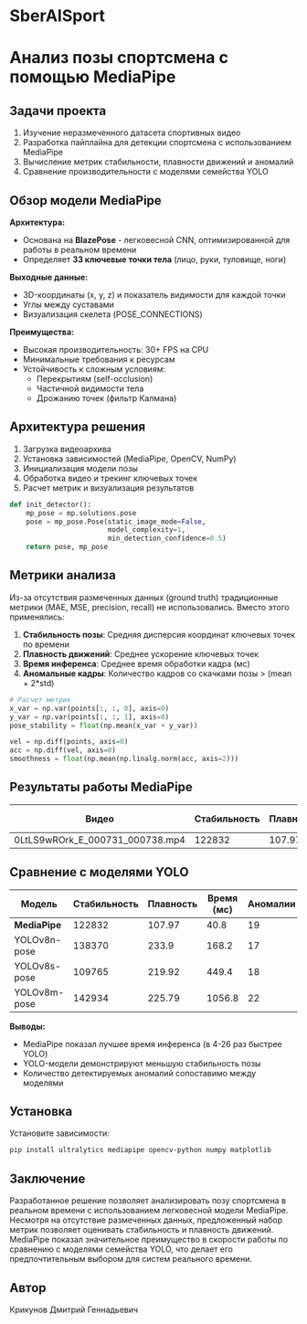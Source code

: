 # SberAISport

# Анализ позы спортсмена с помощью MediaPipe

## Задачи проекта
1. Изучение неразмеченного датасета спортивных видео
2. Разработка пайплайна для детекции спортсмена с использованием MediaPipe
3. Вычисление метрик стабильности, плавности движений и аномалий
4. Сравнение производительности с моделями семейства YOLO

## Обзор модели MediaPipe
**Архитектура:**
- Основана на **BlazePose** - легковесной CNN, оптимизированной для работы в реальном времени
- Определяет **33 ключевые точки тела** (лицо, руки, туловище, ноги)

**Выходные данные:**
- 3D-координаты (x, y, z) и показатель видимости для каждой точки
- Углы между суставами
- Визуализация скелета (POSE_CONNECTIONS)

**Преимущества:**
- Высокая производительность: 30+ FPS на CPU
- Минимальные требования к ресурсам
- Устойчивость к сложным условиям:
  - Перекрытиям (self-occlusion)
  - Частичной видимости тела
  - Дрожанию точек (фильтр Калмана)

## Архитектура решения
1. Загрузка видеоархива
2. Установка зависимостей (MediaPipe, OpenCV, NumPy)
3. Инициализация модели позы
4. Обработка видео и трекинг ключевых точек
5. Расчет метрик и визуализация результатов

```python
def init_detector():
    mp_pose = mp.solutions.pose
    pose = mp_pose.Pose(static_image_mode=False,
                        model_complexity=1,
                        min_detection_confidence=0.5)
    return pose, mp_pose
```

## Метрики анализа
Из-за отсутствия размеченных данных (ground truth) традиционные метрики (MAE, MSE, precision, recall) не использовались. Вместо этого применялись:

1. **Стабильность позы**: Средняя дисперсия координат ключевых точек по времени
2. **Плавность движений**: Среднее ускорение ключевых точек
3. **Время инференса**: Среднее время обработки кадра (мс)
4. **Аномальные кадры**: Количество кадров со скачками позы > (mean + 2*std)

```python
# Расчет метрик
x_var = np.var(points[:, :, 0], axis=0)
y_var = np.var(points[:, :, 1], axis=0)
pose_stability = float(np.mean(x_var + y_var))

vel = np.diff(points, axis=0)
acc = np.diff(vel, axis=0)
smoothness = float(np.mean(np.linalg.norm(acc, axis=2)))
```

## Результаты работы MediaPipe

| Видео                          | Стабильность | Плавность | Время (мс) | Аномалии |
|--------------------------------|--------------|-----------|------------|----------|
| 0LtLS9wROrk_E_000731_000738.mp4| 122832       | 107.97    | 40.8       | 19       |


## Сравнение с моделями YOLO
| Модель       | Стабильность | Плавность | Время (мс) | Аномалии |
|--------------|--------------|-----------|------------|----------|
| **MediaPipe**| 122832       | 107.97    | 40.8       | 19       |
| YOLOv8n-pose | 138370       | 233.9     | 168.2      | 17       |
| YOLOv8s-pose | 109765       | 219.92    | 449.4      | 18       |
| YOLOv8m-pose | 142934       | 225.79    | 1056.8     | 22       |

**Выводы:**
- MediaPipe показал лучшее время инференса (в 4-26 раз быстрее YOLO)
- YOLO-модели демонстрируют меньшую стабильность позы
- Количество детектируемых аномалий сопоставимо между моделями


## Установка
Установите зависимости:
```bash
pip install ultralytics mediapipe opencv-python numpy matplotlib
```


## Заключение
Разработанное решение позволяет анализировать позу спортсмена в реальном времени с использованием легковесной модели MediaPipe. Несмотря на отсутствие размеченных данных, предложенный набор метрик позволяет оценивать стабильность и плавность движений. MediaPipe показал значительное преимущество в скорости работы по сравнению с моделями семейства YOLO, что делает его предпочтительным выбором для систем реального времени.

## Автор
Крикунов Дмитрий Геннадьевич
